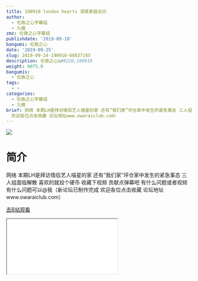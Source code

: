 ```yaml
---
title: 190910 london hearts 深夜家庭访问
author:
  - 伦敦之心字幕组
  - 九條
zmz: 伦敦之心字幕组
publishdate: '2019-09-10'
bangumi: 伦敦之心
date: '2019-09-25'
slug: 2019-09-24-190910-68837185
description: 伦敦之心&#8226;190910
weight: 9075.0
bangumis:
  - 伦敦之心
tags:
  - ~
categories:
  - 伦敦之心字幕组
  - 九條
brief: 网络 本期LH是拜访情侣艺人喵星的家 还有“我们家”坪仓家中发生的紧急事态 三人组面临解散 喜欢的就投个硬币 收藏下视频 贡献点弹幕吧 有什么问题或者视频有什么问题可以@我（新论坛已制作完成
  欢迎各位点击收藏 论坛地址www.owaraiclub.com）
---
```

![](https://raw.githubusercontent.com/tcgriffith/owaraisite/master/static/tmpimg/6473577b658634e8d9669811e00d5cbfee2e21d4.jpg.480.jpg)
# 简介  
网络
本期LH是拜访情侣艺人喵星的家 还有“我们家”坪仓家中发生的紧急事态 三人组面临解散 喜欢的就投个硬币 收藏下视频 贡献点弹幕吧 有什么问题或者视频有什么问题可以@我（新论坛已制作完成 欢迎各位点击收藏 论坛地址www.owaraiclub.com）  

[去B站观看](https://www.bilibili.com/video/av68837185/)
<div class ="resp-container"><iframe class="testiframe" src="//player.bilibili.com/player.html?aid=68837185"", scrolling="no", allowfullscreen="true" > </iframe></div> 

